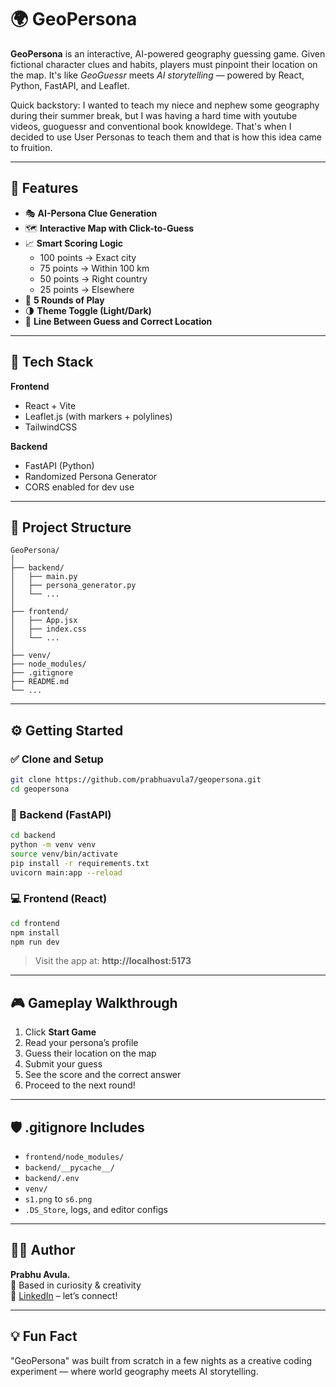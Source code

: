 # 🌍 GeoPersona

**GeoPersona** is an interactive, AI-powered geography guessing game. Given fictional character clues and habits, players must pinpoint their location on the map. It's like *GeoGuessr* meets *AI storytelling* — powered by React, Python, FastAPI, and Leaflet.

Quick backstory: I wanted to teach my niece and nephew some geography during their summer break, but I was having a hard time with youtube videos, guoguessr and conventional book knowldege. That's when I decided to use User Personas to teach them and that is how this idea came to fruition.

---

## 🚀 Features

- 🎭 **AI-Persona Clue Generation**
- 🗺️ **Interactive Map with Click-to-Guess**
- 📈 **Smart Scoring Logic**
  - 100 points → Exact city
  - 75 points → Within 100 km
  - 50 points → Right country
  - 25 points → Elsewhere
- 🔁 **5 Rounds of Play**
- 🌗 **Theme Toggle (Light/Dark)**
- 📍 **Line Between Guess and Correct Location**

---

## 🧠 Tech Stack

**Frontend**
- React + Vite
- Leaflet.js (with markers + polylines)
- TailwindCSS

**Backend**
- FastAPI (Python)
- Randomized Persona Generator
- CORS enabled for dev use

---

## 📁 Project Structure

```
GeoPersona/
│
├── backend/
│   ├── main.py
│   ├── persona_generator.py
│   └── ...
│
├── frontend/
│   ├── App.jsx
│   ├── index.css
│   └── ...
│
├── venv/
├── node_modules/
├── .gitignore
├── README.md
└── ...
```

---

## ⚙️ Getting Started

### ✅ Clone and Setup

```bash
git clone https://github.com/prabhuavula7/geopersona.git
cd geopersona
```

### 🧪 Backend (FastAPI)

```bash
cd backend
python -m venv venv
source venv/bin/activate
pip install -r requirements.txt
uvicorn main:app --reload
```

### 💻 Frontend (React)

```bash
cd frontend
npm install
npm run dev
```

> Visit the app at: **http://localhost:5173**

---

## 🎮 Gameplay Walkthrough

1. Click **Start Game**
2. Read your persona’s profile
3. Guess their location on the map
4. Submit your guess
5. See the score and the correct answer
6. Proceed to the next round!

---

## 🛡️ .gitignore Includes

- `frontend/node_modules/`
- `backend/__pycache__/`
- `backend/.env`
- `venv/`
- `s1.png` to `s6.png`
- `.DS_Store`, logs, and editor configs

---

## 🙋‍♂️ Author

**Prabhu Avula.**  
📍 Based in curiosity & creativity  
🔗 [LinkedIn](https://www.linkedin.com/in/prabhuavula) – let’s connect!

---

## 💡 Fun Fact

"GeoPersona" was built from scratch in a few nights as a creative coding experiment — where world geography meets AI storytelling.
